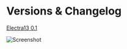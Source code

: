 # Versions & Changelog

[Electra13 0.1](https://light-yt.github.io/download/Electra13-0.1)

![Screenshot](https://www.iclarified.com/images/news/66472/322432/322432-640.jpg)

